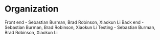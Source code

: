 # Organization

Front end - Sebastian Burman, Brad Robinson, Xiaokun Li
Back end - Sebastian Burman, Brad Robinson, Xiaokun Li
Testing - Sebastian Burman, Brad Robinson, Xiaokun Li